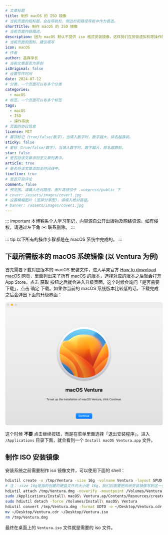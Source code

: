 ```yaml
---
# 文章标题
title: 制作 macOS 的 ISO 镜像
# 当前页面的短标题，会在导航栏、侧边栏和路径导航中作为首选。
shortTitle: 制作 macOS 的 ISO 镜像
# 当前页面内容描述。
description: 因为 macOS 默认不提供 iso 格式安装镜像，这样我们在安装虚拟机等操作的时候会比较麻烦，本文提供一种方法可以在 macOS 操作系统中制作最新版本的 ISO 镜像。
# 当前页面的图标，建议填写
icon: macOS
# 作者
author: 昌霖学长
# 当前文章是否为原创
isOriginal: false
# 设置写作时间
date: 2024-07-12
# 分类，一个页面可以有多个分类
categories: 
  - macOS
# 标签，一个页面可以有多个标签
tags: 
  - macOS
  - ISO
  - 操作系统
# 页面的协议信息
license: MIT 
# 置顶标记（true/false/数字），当填入数字时，数字越大，排名越靠前。
sticky: false
# 星标（true/false/数字），当填入数字时，数字越大，排名越靠前。
star: false
# 是否将该文章添加至文章列表中。
article: true
# 是否将该文章添加至时间线中。
timeline: true
# 是否开启评论
comment: false
# 预览图。请填入绝对路径。图片路径位于 .vuepress/public 下
# cover: /assets/images/cover1.jpg
# 设置横幅图片 (宽屏分享图)，请填入绝对路径。
# banner: /assets/images/cover1.jpg
---
```


::: important
本博客系个人学习笔记，内容源自公开出版物及网络资源，如有侵权，请通过左下角 ✉️ 联系删除。
:::

::: tip
以下所有的操作步骤都是在 macOS 系统中完成的。
:::

## 下载所需版本的 macOS 系统镜像 (以 Ventura 为例)

首先需要下载对应版本的 macOS 安装文件，进入苹果官方 [How to download macOS](https://support.apple.com/zh-cn/HT211683) 网页，里面列出来了所有 macOS 的版本，选择对应的版本之后就会打开 App Store，点击 <kbd class="button">获取</kbd> 按钮之后就会进入升级页面，这个时候会询问「是否需要下载」，点击 <kbd class="button">确定</kbd> 下载。如果你当前的 macOS 系统版本比较低的话，下载完成之后会弹出下面的升级界面：

![macOS升级安装页面](/assets/postsimages/2024-07-12-制作macOS的ISO镜像/01-macOS升级安装页面.png)

这个时候 **不要** 点击继续按钮，而是在菜单里面选择「退出安装程序」。进入 `/Applications` 目录下面，就会看到一个 `Install macOS Ventura.app` 文件。

## 制作 ISO 安装镜像

安装系统之前需要制作 iso 镜像文件，可以使用下面的 shell：

```zsh
hdiutil create -o /tmp/Ventura -size 16g -volname Ventura -layout SPUD -fs HFS+J
# 注：-size 16g是指的创建的硬盘文件的大小是 16g，我们后面要把系统安装镜像写到这一步创建的硬盘文件中，因此这个文件大小至少应该大于系统镜像。
hdiutil attach /tmp/Ventura.dmg -noverify -mountpoint /Volumes/Ventura
sudo /Applications/Install\ macOS\ Ventura.ap/Contents/Resources/createinstallmedia --volume /Volumes/Ventura --nointeraction
sudo hdiutil detach -force /Volumes/Install\ macOS\ Ventura
hdiutil convert /tmp/Ventura.dmg -format UDTO -o ~/Desktop/Ventura.cdr
mv ~/Desktop/Ventura.cdr ~/Desktop/Ventura.iso
rm /tmp/Ventura.dmg
```

最终在桌面上的 `Ventura.iso` 文件就是需要的 iso 文件。
